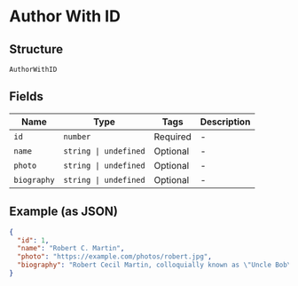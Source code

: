 
# Author With ID

## Structure

`AuthorWithID`

## Fields

| Name | Type | Tags | Description |
|  --- | --- | --- | --- |
| `id` | `number` | Required | - |
| `name` | `string \| undefined` | Optional | - |
| `photo` | `string \| undefined` | Optional | - |
| `biography` | `string \| undefined` | Optional | - |

## Example (as JSON)

```json
{
  "id": 1,
  "name": "Robert C. Martin",
  "photo": "https://example.com/photos/robert.jpg",
  "biography": "Robert Cecil Martin, colloquially known as \"Uncle Bob\", is an American software engineer..."
}
```

